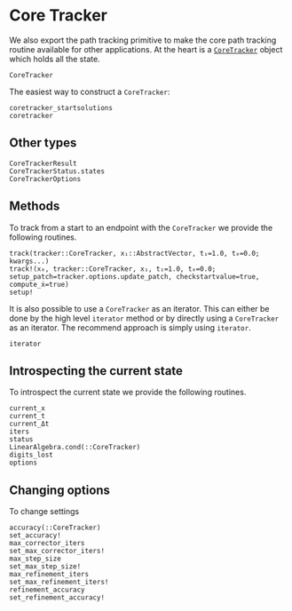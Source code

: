# Core Tracker

We also export the path tracking primitive to make the core path tracking routine
available for other applications.
At the heart is a [`CoreTracker`](@ref) object which holds
all the state.

```@docs
CoreTracker
```

The easiest way to construct a `CoreTracker`:
```@docs
coretracker_startsolutions
coretracker
```

## Other types
```@docs
CoreTrackerResult
CoreTrackerStatus.states
CoreTrackerOptions
```

## Methods
To track from a start to an endpoint with the `CoreTracker` we provide the following
routines.
```@docs
track(tracker::CoreTracker, x₁::AbstractVector, t₁=1.0, t₀=0.0; kwargs...)
track!(x₀, tracker::CoreTracker, x₁, t₁=1.0, t₀=0.0; setup_patch=tracker.options.update_patch, checkstartvalue=true, compute_ẋ=true)
setup!
```

It is also possible to use a `CoreTracker` as an iterator. This can either
be done by the high level `iterator` method or by directly using a `CoreTracker`
as an iterator. The recommend approach is simply using `iterator`.
```@docs
iterator
```

## Introspecting the current state
To introspect the current state we provide the following routines.
```@docs
current_x
current_t
current_Δt
iters
status
LinearAlgebra.cond(::CoreTracker)
digits_lost
options
```

## Changing options
To change settings
```@docs
accuracy(::CoreTracker)
set_accuracy!
max_corrector_iters
set_max_corrector_iters!
max_step_size
set_max_step_size!
max_refinement_iters
set_max_refinement_iters!
refinement_accuracy
set_refinement_accuracy!
```
